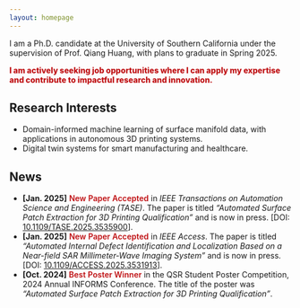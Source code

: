 ```yaml
---
layout: homepage
---
```


I am a Ph.D. candidate at the University of Southern California under the supervision of Prof. Qiang Huang, with plans to graduate in Spring 2025. 

**<strong style="color:#BF1013; font-weight:800"> I am actively seeking job opportunities where I can apply my expertise and contribute to impactful research and innovation.</strong>**

## Research Interests

- Domain-informed machine learning of surface manifold data, with applications in autonomous 3D printing systems.
- Digital twin systems for smart manufacturing and healthcare. 


## News
- **[Jan. 2025]** **<strong style="color:#BF1013; font-weight:600">New Paper Accepted</strong>** in *IEEE Transactions on Automation Science and Engineering (TASE)*. The paper is titled *“Automated Surface Patch Extraction for 3D Printing Qualification”* and is now in press. [DOI: <a href="https://doi.org/10.1109/TASE.2025.3535900" target="_blank">10.1109/TASE.2025.3535900</a>].
- **[Jan. 2025]** **<strong style="color:#BF1013; font-weight:600">New Paper Accepted</strong>** in *IEEE Access*. The paper is titled *“Automated Internal Defect Identification and Localization Based on a Near-field SAR Millimeter-Wave Imaging System”* and is now in press. [DOI: <a href="https://doi.org/10.1109/ACCESS.2025.3531913" target="_blank">10.1109/ACCESS.2025.3531913</a>].
- **[Oct. 2024]** **<strong style="color:#BF1013; font-weight:600">Best Poster Winner</strong>** in the QSR Student Poster Competition, 2024 Annual INFORMS Conference. The title of the poster was *“Automated Surface Patch Extraction for 3D Printing Qualification”*.


<!-- 
{% include_relative _includes/publications.md %}
-->
